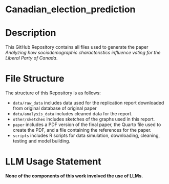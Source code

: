 # Canadian_election_prediction

# Description
This GitHub Repository contains all files used to generate the paper *Analyzing how sociodemographic characteristics influence voting for the Liberal Party of Canada*.

# File Structure
The structure of this Repository is as follows:
- `data/raw_data` includes data used for the replication report downloaded from original database of original paper
- `data/analysis_data` includes cleaned data for the report.
- `other/sketches` includes sketches of the graphs used in this report.
- `paper` includes a PDF version of the final paper, the Quarto file used to create the PDF, and a file containing the references for the paper.
- `scripts` includes R scripts for data simulation, downloading, cleaning, testing and model building.

# LLM Usage Statement

**None of the components of this work involved the use of LLMs.**
